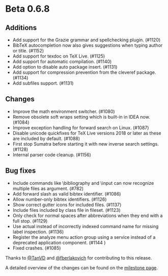 # Beta 0.6.8


## Additions
- Add support for the Grazie grammar and spellchecking plugin. (#1120)
- BibTeX autocompletion now also gives suggestions when typing author or title. (#1152)
- Add support for texdoc on TeX Live. (#1125)
- Add support for automatic compilation. (#1140)
- Add option to disable auto package insert. (#1131)
- Add support for compression prevention from the cleveref package. (#1134) 
- Add subfiles support. (#1131)

## Changes
- Improve the math environment switcher. (#1080)
- Remove obsolete soft wraps setting which is built-in in IDEA now. (#1084)
- Improve exception handling for forward search on Linux. (#1087)
- Disable unicode quickfixes for TeX Live versions 2018 or later as these are included by default. (#1088)
- First stop Sumatra before starting it with new inverse search settings. (#1128)
- Internal parser code cleanup. (#1156)

## Bug fixes
- Include commands like \bibliography and \input can now recognize multiple files as argument. (#782)
- Add forward slash as valid bibtex identifier. (#1086)
- Allow number-only bibtex identifiers. (#1126)
- Show correct gutter icons for included files. (#1137)
- Include files included by class file in fileset. (#1123)
- Only check for normal spaces after abbreviations when they end with a full stop. (#1129)
- Use actual instead of incorrectly indexed command name for missing label inspection. (#1136)
- Register the analyze menu action group using a service instead of a deprecated application component. (#1144 )
- Fixed crashes. (#1085)

Thanks to [@TanVD](https://github.com/TanVD) and [@fberlakovich](https://github.com/fberlakovich) for contributing to this release.

A detailed overview of the changes can be found on the [milestone page](https://github.com/Hannah-Sten/TeXiFy-IDEA/milestone/17?closed=1).